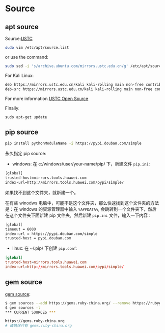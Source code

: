 # Source

## apt source

Source:[USTC](http://mirrors.ustc.edu.cn/)

```bash
sudo vim /etc/apt/source.list
```

or use the command:

```bash
sudo sed -i 's/archive.ubuntu.com/mirrors.ustc.edu.cn/g' /etc/apt/sources.list
```

For Kali Linux:

```bash
deb https://mirrors.ustc.edu.cn/kali kali-rolling main non-free contrib
deb-src https://mirrors.ustc.edu.cn/kali kali-rolling main non-free contrib
```

For more information [USTC Open Source](http://mirrors.ustc.edu.cn/)

Finally:

`sudo apt-get update`

## pip source

```bash
pip install pythonModuleName -i https://pypi.douban.com/simple
```

永久指定 pip source:

- windows: 在 c:/windows/user/your-name/pip/ 下，新建文件 `pip.ini`:

```txt
[global]
trusted-host=mirrors.tools.huawei.com
index-url=http://mirrors.tools.huawei.com/pypi/simple/
```

如果找不到这个文件夹，就新建一个。

在有些 winodws 电脑中，可能不是这个文件夹，那么快速找到这个文件夹的方法是：在 windows 的资源管理器中输入 `%APPDATA%`, 会跳转到一个文件夹下，然后在这个文件夹下面新建 pip 文件夹，然后新建 `pip.ini` 文件，输入一下内容：

```txt
[global]
timeout = 6000
index-url = https://pypi.douban.com/simple
trusted-host = pypi.douban.com
```

- linux: 在 ~/.pip/ 下创建 `pip.conf`:

```conf
[global] 
trusted-host=mirrors.tools.huawei.com
index-url=http://mirrors.tools.huawei.com/pypi/simple/ 
```

## gem source

[gem source](https://ruby.taobao.org/):

```bash
$ gem sources --add https://gems.ruby-china.org/ --remove https://rubygems.org/
$ gem sources -l
*** CURRENT SOURCES ***

https://gems.ruby-china.org
# 请确保只有 gems.ruby-china.org
```
